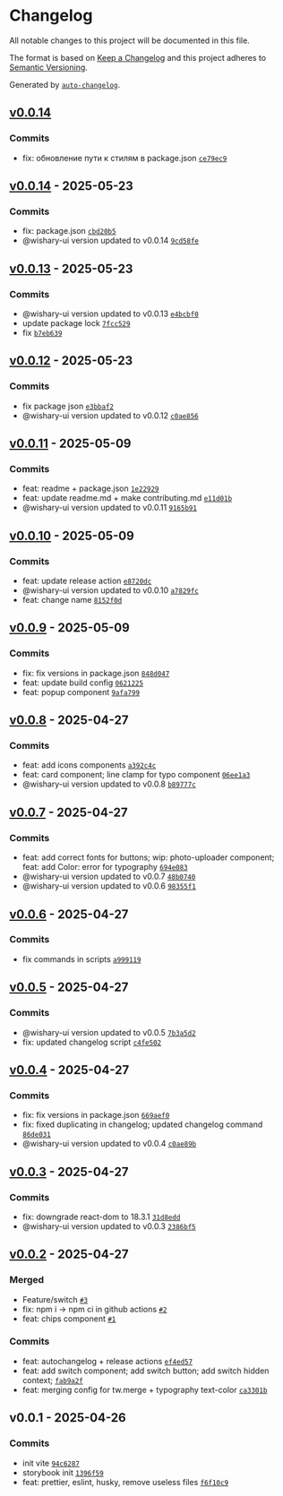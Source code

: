 # Changelog

All notable changes to this project will be documented in this file.

The format is based on [Keep a Changelog](https://keepachangelog.com/en/1.0.0/)
and this project adheres to [Semantic Versioning](https://semver.org/spec/v2.0.0.html).

Generated by [`auto-changelog`](https://github.com/CookPete/auto-changelog).

## [v0.0.14](https://github.com/ashenoooone/wishary-ui-kit/compare/v0.0.14...v0.0.14)

### Commits

- fix: обновление пути к стилям в package.json [`ce79ec9`](https://github.com/ashenoooone/wishary-ui-kit/commit/ce79ec9c269542afe028451cf72b62bbe772d9ca)

## [v0.0.14](https://github.com/ashenoooone/wishary-ui-kit/compare/v0.0.13...v0.0.14) - 2025-05-23

### Commits

- fix: package.json [`cbd20b5`](https://github.com/ashenoooone/wishary-ui-kit/commit/cbd20b5e72d4b1e05217eb9f6d84fa2719aea584)
- @wishary-ui version updated to v0.0.14 [`9cd58fe`](https://github.com/ashenoooone/wishary-ui-kit/commit/9cd58fe41355b0d6f0b7601dccb0eb14b5a07cde)

## [v0.0.13](https://github.com/ashenoooone/wishary-ui-kit/compare/v0.0.12...v0.0.13) - 2025-05-23

### Commits

- @wishary-ui version updated to v0.0.13 [`e4bcbf0`](https://github.com/ashenoooone/wishary-ui-kit/commit/e4bcbf0ab6984b01772645f4a14b6b69dacb0e2f)
- update package lock [`7fcc529`](https://github.com/ashenoooone/wishary-ui-kit/commit/7fcc52958a8e427594474ed38e38a632b48426ba)
- fix [`b7eb639`](https://github.com/ashenoooone/wishary-ui-kit/commit/b7eb6390ef19854e1285dff8d1377b939f9a1030)

## [v0.0.12](https://github.com/ashenoooone/wishary-ui-kit/compare/v0.0.11...v0.0.12) - 2025-05-23

### Commits

- fix package json [`e3bbaf2`](https://github.com/ashenoooone/wishary-ui-kit/commit/e3bbaf238e6fff523e2e1a76170d07b336bffe16)
- @wishary-ui version updated to v0.0.12 [`c0ae856`](https://github.com/ashenoooone/wishary-ui-kit/commit/c0ae856820bcb8f007043c12464ab7492bb7d1f9)

## [v0.0.11](https://github.com/ashenoooone/wishary-ui-kit/compare/v0.0.10...v0.0.11) - 2025-05-09

### Commits

- feat: readme + package.json [`1e22929`](https://github.com/ashenoooone/wishary-ui-kit/commit/1e229296bd42fdb7d25e8bac9476b7cfffb810ba)
- feat: update readme.md + make contributing.md [`e11d01b`](https://github.com/ashenoooone/wishary-ui-kit/commit/e11d01bcd2a077d760dbf96017fd5b7de004b365)
- @wishary-ui version updated to v0.0.11 [`9165b91`](https://github.com/ashenoooone/wishary-ui-kit/commit/9165b91788282347f9b6913c57afd5659891e2bb)

## [v0.0.10](https://github.com/ashenoooone/wishary-ui-kit/compare/v0.0.9...v0.0.10) - 2025-05-09

### Commits

- feat: update release action [`e8720dc`](https://github.com/ashenoooone/wishary-ui-kit/commit/e8720dc3aabbb8cfbefeebbf26e06f9a17948018)
- @wishary-ui version updated to v0.0.10 [`a7829fc`](https://github.com/ashenoooone/wishary-ui-kit/commit/a7829fc730bbe34bc03194de0434bb5f07cd054b)
- feat: change name [`8152f0d`](https://github.com/ashenoooone/wishary-ui-kit/commit/8152f0dd9b9339c7f1a0bca4599507c006ac8847)

## [v0.0.9](https://github.com/ashenoooone/wishary-ui-kit/compare/v0.0.8...v0.0.9) - 2025-05-09

### Commits

- fix: fix versions in package.json [`848d047`](https://github.com/ashenoooone/wishary-ui-kit/commit/848d04783923cbe8002fd4bfca8c363a468c237e)
- feat: update build config [`0621225`](https://github.com/ashenoooone/wishary-ui-kit/commit/06212257156534e39bc09428a090ffe03a05843a)
- feat: popup component [`9afa799`](https://github.com/ashenoooone/wishary-ui-kit/commit/9afa79955383316fbf860986901782c8e8348ee0)

## [v0.0.8](https://github.com/ashenoooone/wishary-ui-kit/compare/v0.0.7...v0.0.8) - 2025-04-27

### Commits

- feat: add icons components [`a392c4c`](https://github.com/ashenoooone/wishary-ui-kit/commit/a392c4c3d1170b9fb9731e7c3ee27894b1313ddb)
- feat: card component; line clamp for typo component [`06ee1a3`](https://github.com/ashenoooone/wishary-ui-kit/commit/06ee1a31db4a2a88d4ded1d536f7dd18eddf68de)
- @wishary-ui version updated to v0.0.8 [`b89777c`](https://github.com/ashenoooone/wishary-ui-kit/commit/b89777c90da9702446e7fa0fc6abcae54764e1ff)

## [v0.0.7](https://github.com/ashenoooone/wishary-ui-kit/compare/v0.0.6...v0.0.7) - 2025-04-27

### Commits

- feat: add correct fonts for buttons; wip: photo-uploader component; feat: add Color: error for typography [`694e083`](https://github.com/ashenoooone/wishary-ui-kit/commit/694e08327033c0b36298a5015fdf34bc84efd681)
- @wishary-ui version updated to v0.0.7 [`48b0740`](https://github.com/ashenoooone/wishary-ui-kit/commit/48b07406bd54403c2c230be36b5d33a45f0a7a2e)
- @wishary-ui version updated to v0.0.6 [`98355f1`](https://github.com/ashenoooone/wishary-ui-kit/commit/98355f11b87029557aa33121b3e0fa1143e85d5d)

## [v0.0.6](https://github.com/ashenoooone/wishary-ui-kit/compare/v0.0.5...v0.0.6) - 2025-04-27

### Commits

- fix commands in scripts [`a999119`](https://github.com/ashenoooone/wishary-ui-kit/commit/a999119beeff1274aaad3000747f09ee36b0942d)

## [v0.0.5](https://github.com/ashenoooone/wishary-ui-kit/compare/v0.0.4...v0.0.5) - 2025-04-27

### Commits

- @wishary-ui version updated to v0.0.5 [`7b3a5d2`](https://github.com/ashenoooone/wishary-ui-kit/commit/7b3a5d20aac684da7fc68eddabb3fdf1cafba096)
- fix: updated changelog script [`c4fe502`](https://github.com/ashenoooone/wishary-ui-kit/commit/c4fe5028b3083d959caba44c3183c17e16f77de9)

## [v0.0.4](https://github.com/ashenoooone/wishary-ui-kit/compare/v0.0.3...v0.0.4) - 2025-04-27

### Commits

- fix: fix versions in package.json [`669aef0`](https://github.com/ashenoooone/wishary-ui-kit/commit/669aef019026787642c9cc1d7fd9f7f33872f390)
- fix: fixed duplicating in changelog; updated changelog command [`86de031`](https://github.com/ashenoooone/wishary-ui-kit/commit/86de0311a42a06afda64e1ab141c3c6c432a6223)
- @wishary-ui version updated to v0.0.4 [`c0ae89b`](https://github.com/ashenoooone/wishary-ui-kit/commit/c0ae89bef7c6d9de1ff12fc32df5fc8f979d9ed0)

## [v0.0.3](https://github.com/ashenoooone/wishary-ui-kit/compare/v0.0.2...v0.0.3) - 2025-04-27

### Commits

- fix: downgrade react-dom to 18.3.1 [`31d8edd`](https://github.com/ashenoooone/wishary-ui-kit/commit/31d8edd91cb0b415f57bdb378306dfe019d5790a)
- @wishary-ui version updated to v0.0.3 [`2386bf5`](https://github.com/ashenoooone/wishary-ui-kit/commit/2386bf5ef5af89384356689d5f4baff09d682aab)

## [v0.0.2](https://github.com/ashenoooone/wishary-ui-kit/compare/v0.0.1...v0.0.2) - 2025-04-27

### Merged

- Feature/switch [`#3`](https://github.com/ashenoooone/wishary-ui-kit/pull/3)
- fix: npm i -&gt; npm ci in github actions [`#2`](https://github.com/ashenoooone/wishary-ui-kit/pull/2)
- feat: chips component [`#1`](https://github.com/ashenoooone/wishary-ui-kit/pull/1)

### Commits

- feat: autochangelog + release actions [`ef4ed57`](https://github.com/ashenoooone/wishary-ui-kit/commit/ef4ed57e012e7f3975609e0ea7aaa82f44c5ae34)
- feat: add switch component; add switch button; add switch hidden context; [`fab9a2f`](https://github.com/ashenoooone/wishary-ui-kit/commit/fab9a2f9079c7d3729673904d6db2745b01094ba)
- feat: merging config for tw.merge + typography text-color [`ca3301b`](https://github.com/ashenoooone/wishary-ui-kit/commit/ca3301b52d3564156b0929a5c5e3ea14a1e17b13)

## v0.0.1 - 2025-04-26

### Commits

- init vite [`94c6287`](https://github.com/ashenoooone/wishary-ui-kit/commit/94c628724decb03aa8bbffe0e4a22cd95ee82dbe)
- storybook init [`1396f59`](https://github.com/ashenoooone/wishary-ui-kit/commit/1396f590080a941f68e19220b520952c1cdc308c)
- feat: prettier, eslint, husky, remove useless files [`f6f10c9`](https://github.com/ashenoooone/wishary-ui-kit/commit/f6f10c9488477e21e804157a63f555eb3b0949d7)
